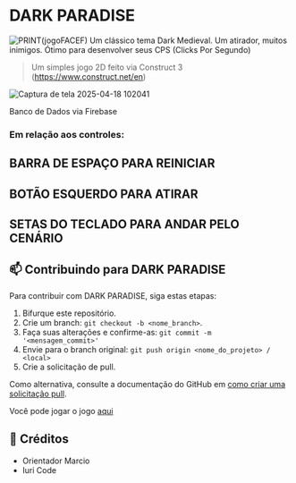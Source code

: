 # DARK PARADISE
![PRINT(jogoFACEF)](https://github.com/user-attachments/assets/5336d3ae-4dc6-4b96-91b8-74053db94a23)
Um clássico tema Dark Medieval.
Um atirador, muitos inimigos.
Ótimo para desenvolver seus CPS (Clicks Por Segundo)


> Um simples jogo 2D feito via Construct 3 (https://www.construct.net/en)

![Captura de tela 2025-04-18 102041](https://github.com/user-attachments/assets/130f4ae6-d4bc-4c50-a245-5f98f894aaa8)

Banco de Dados via Firebase




### Em relação aos controles: 
## BARRA DE ESPAÇO PARA REINICIAR
## BOTÃO ESQUERDO PARA ATIRAR
## SETAS DO TECLADO PARA ANDAR PELO CENÁRIO

## 📫 Contribuindo para DARK PARADISE

Para contribuir com DARK PARADISE, siga estas etapas:

1. Bifurque este repositório.
2. Crie um branch: `git checkout -b <nome_branch>`.
3. Faça suas alterações e confirme-as: `git commit -m '<mensagem_commit>'`
4. Envie para o branch original: `git push origin <nome_do_projeto> / <local>`
5. Crie a solicitação de pull.

Como alternativa, consulte a documentação do GitHub em [como criar uma solicitação pull](https://help.github.com/en/github/collaborating-with-issues-and-pull-requests/creating-a-pull-request).

Você pode jogar o jogo [aqui](https://telini.itch.io/darkparadise)

## 🤝 Créditos

- Orientador Marcio
- Iuri Code
